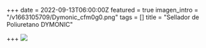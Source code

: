+++
date = 2022-09-13T06:00:00Z
featured = true
imagen_intro = "/v1663105709/Dymonic_cfm0g0.png"
tags = []
title = "Sellador de Poliuretano DYMONIC"

+++
![](https://res.cloudinary.com/novatec/v1663105709/Dymonic_cfm0g0.png)